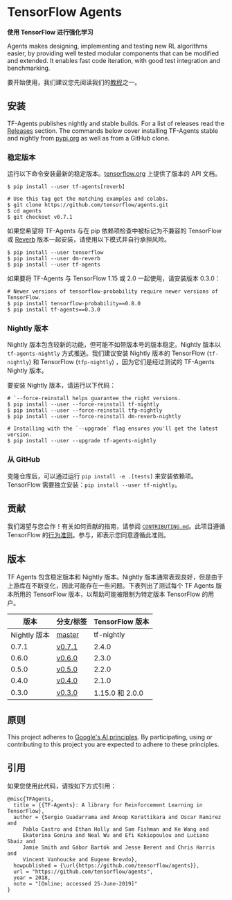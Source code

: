 # TensorFlow Agents

**使用 TensorFlow 进行强化学习**

Agents makes designing, implementing and testing new RL algorithms easier, by providing well tested modular components that can be modified and extended. It enables fast code iteration, with good test integration and benchmarking.

要开始使用，我们建议您先阅读我们的[教程](/tutorials)之一。

## 安装

TF-Agents publishes nightly and stable builds. For a list of releases read the <a href="#Releases">Releases</a> section. The commands below cover installing TF-Agents stable and nightly from [pypi.org](https://pypi.org) as well as from a GitHub clone.

### 稳定版本

运行以下命令安装最新的稳定版本。[tensorflow.org](https://www.tensorflow.org/agents/api_docs/python/tf_agents) 上提供了版本的 API 文档。

```shell
$ pip install --user tf-agents[reverb]

# Use this tag get the matching examples and colabs.
$ git clone https://github.com/tensorflow/agents.git
$ cd agents
$ git checkout v0.7.1
```

如果您希望将 TF-Agents 与在 pip 依赖项检查中被标记为不兼容的 TensorFlow 或 [Reverb](https://github.com/deepmind/reverb) 版本一起安装，请使用以下模式并自行承担风险。

```shell
$ pip install --user tensorflow
$ pip install --user dm-reverb
$ pip install --user tf-agents
```

如果要将 TF-Agents 与 TensorFlow 1.15 或 2.0 一起使用，请安装版本 0.3.0：

```shell
# Newer versions of tensorflow-probability require newer versions of TensorFlow.
$ pip install tensorflow-probability==0.8.0
$ pip install tf-agents==0.3.0
```

### Nightly 版本

Nightly 版本包含较新的功能，但可能不如带版本号的版本稳定。Nightly 版本以 `tf-agents-nightly` 方式推送。我们建议安装 Nightly 版本的 TensorFlow (`tf-nightly`) 和 TensorFlow (`tfp-nightly`) ，因为它们是经过测试的 TF-Agents Nightly 版本。

要安装 Nightly 版本，请运行以下代码：

```shell
# `--force-reinstall helps guarantee the right versions.
$ pip install --user --force-reinstall tf-nightly
$ pip install --user --force-reinstall tfp-nightly
$ pip install --user --force-reinstall dm-reverb-nightly

# Installing with the `--upgrade` flag ensures you'll get the latest version.
$ pip install --user --upgrade tf-agents-nightly
```

### 从 GitHub

克隆仓库后，可以通过运行 `pip install -e .[tests]` 来安装依赖项。TensorFlow 需要独立安装：`pip install --user tf-nightly`。

<a id="Contributing"></a>

## 贡献

我们渴望与您合作！有关如何贡献的指南，请参阅 [`CONTRIBUTING.md`](https://github.com/tensorflow/agents/blob/master/CONTRIBUTING.md)。此项目遵循 TensorFlow 的[行为准则](https://github.com/tensorflow/agents/blob/master/CODE_OF_CONDUCT.md)。参与，即表示您同意遵循此准则。

<a id="Releases"></a>

## 版本

TF Agents 包含稳定版本和 Nightly 版本。Nightly 版本通常表现良好，但是由于上游库在不断变化，因此可能存在一些问题。下表列出了测试每个 TF Agents 版本所用的 TensorFlow 版本，以帮助可能被限制为特定版本 TensorFlow 的用户。

版本 | 分支/标签 | TensorFlow 版本
--- | --- | ---
Nightly 版本 | [master](https://github.com/tensorflow/agents) | tf-nightly
0.7.1 | [v0.7.1](https://github.com/tensorflow/agents/tree/v0.7.1) | 2.4.0
0.6.0 | [v0.6.0](https://github.com/tensorflow/agents/tree/v0.6.0) | 2.3.0
0.5.0 | [v0.5.0](https://github.com/tensorflow/agents/tree/v0.5.0) | 2.2.0
0.4.0 | [v0.4.0](https://github.com/tensorflow/agents/tree/v0.4.0) | 2.1.0
0.3.0 | [v0.3.0](https://github.com/tensorflow/agents/tree/v0.3.0) | 1.15.0 和 2.0.0

<a id="Principles"></a>

## 原则

This project adheres to [Google's AI principles](https://github.com/tensorflow/agents/blob/master/PRINCIPLES.md). By participating, using or contributing to this project you are expected to adhere to these principles.

<a id="Citation"></a>

## 引用

如果您使用此代码，请按如下方式引用：

```
@misc{TFAgents,
  title = {{TF-Agents}: A library for Reinforcement Learning in TensorFlow},
  author = {Sergio Guadarrama and Anoop Korattikara and Oscar Ramirez and
     Pablo Castro and Ethan Holly and Sam Fishman and Ke Wang and
     Ekaterina Gonina and Neal Wu and Efi Kokiopoulou and Luciano Sbaiz and
     Jamie Smith and Gábor Bartók and Jesse Berent and Chris Harris and
     Vincent Vanhoucke and Eugene Brevdo},
  howpublished = {\url{https://github.com/tensorflow/agents}},
  url = "https://github.com/tensorflow/agents",
  year = 2018,
  note = "[Online; accessed 25-June-2019]"
}
```
